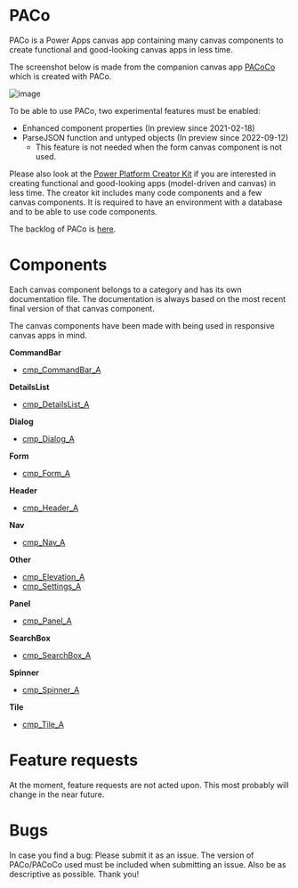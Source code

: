 # PACo
PACo is a Power Apps canvas app containing many canvas components to create functional and good-looking canvas apps in less time.

The screenshot below is made from the companion canvas app [PACoCo](./PACoCo.md) which is created with PACo.

![image](https://user-images.githubusercontent.com/35654198/197044949-69133307-5f19-4e43-bf2c-261859bce69e.png)

To be able to use PACo, two experimental features must be enabled:

- Enhanced component properties (In preview since 2021-02-18)
- ParseJSON function and untyped objects (In preview since 2022-09-12)
  - This feature is not needed when the form canvas component is not used.

Please also look at the [Power Platform Creator Kit](https://learn.microsoft.com/power-platform/guidance/creator-kit/overview) if you are interested in creating functional and good-looking apps (model-driven and canvas) in less time. The creator kit includes many code components and a few canvas components. It is required to have an environment with a database and to be able to use code components.

The backlog of PACo is [here](https://www.formsandflows.nl/paco-backlog/).

# Components

Each canvas component belongs to a category and has its own documentation file. The documentation is always based on the most recent final version of that canvas component.

The canvas components have been made with being used in responsive canvas apps in mind.

**CommandBar**

- [cmp_CommandBar_A](./Components/cmp_CommandBar_A.md)

**DetailsList**

- [cmp_DetailsList_A](./Components/cmp_DetailsList_A.md)

**Dialog**

- [cmp_Dialog_A](./Components/cmp_Dialog_A.md)

**Form**

- [cmp_Form_A](./Components/cmp_Form_A.md)

**Header**

- [cmp_Header_A](./Components/cmp_Header_A.md)

**Nav**

- [cmp_Nav_A](./Components/cmp_Nav_A.md)

**Other**

- [cmp_Elevation_A](./Components/cmp_Elevation_A.md)
- [cmp_Settings_A](./Components/cmp_Settings_A.md)

**Panel**

- [cmp_Panel_A](./Components/cmp_Panel_A.md)

**SearchBox**

- [cmp_SearchBox_A](./Components/cmp_SearchBox_A.md)

**Spinner**

- [cmp_Spinner_A](./Components/cmp_Spinner_A.md)

**Tile**

- [cmp_Tile_A](./Components/cmp_Tile_A.md)

# Feature requests

At the moment, feature requests are not acted upon. This most probably will change in the near future.

# Bugs
In case you find a bug: Please submit it as an issue. The version of PACo/PACoCo used must be included when submitting an issue. Also be as descriptive as possible. Thank you!

